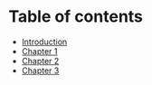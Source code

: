 # Table of contents

* [Introduction](./introduction.md)
* [Chapter 1](./chapter-1.md)
* [Chapter 2](./chapter-2.md)
* [Chapter 3](./chapter-3.md)

